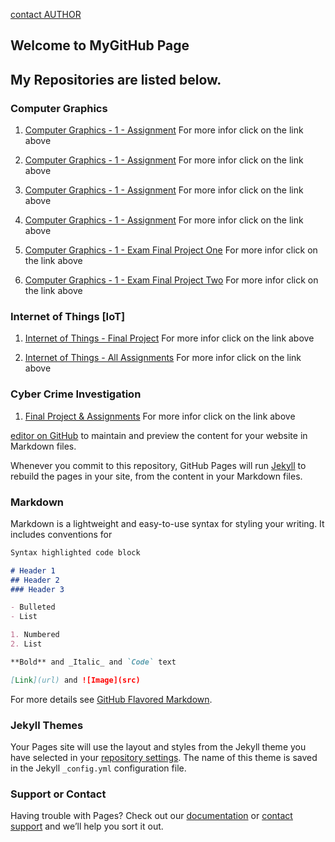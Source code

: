 [contact AUTHOR](https://github.com/contact)

## Welcome to MyGitHub Page
## My Repositories are listed below. 

### Computer Graphics
1. [Computer Graphics - 1 - Assignment](https://github.com/kcshettar/cg-assignment-1)
For more infor click on the link above

2. [Computer Graphics - 1 - Assignment](https://github.com/kcshettar/cg-assignment-2)
For more infor click on the link above

3. [Computer Graphics - 1 - Assignment](https://github.com/kcshettar/cg-assignment-3)
For more infor click on the link above

4. [Computer Graphics - 1 - Assignment](https://github.com/kcshettar/cg-assignment-4)
For more infor click on the link above

5. [Computer Graphics - 1 - Exam Final Project One](https://github.com/kcshettar/cg-exam-2)
For more infor click on the link above

6. [Computer Graphics - 1 - Exam Final Project Two](https://github.com/kcshettar/cg-final)
For more infor click on the link above

### Internet of Things [IoT]
1. [Internet of Things - Final Project](https://github.com/kcshettar/IoT-project)
For more infor click on the link above

2. [Internet of Things - All Assignments](https://github.com/kcshettar/IoT-all)
For more infor click on the link above

### Cyber Crime Investigation
1. [Final Project & Assignments](https://github.com/kcshettar/cyber-crime-investigation)
For more infor click on the link above

[editor on GitHub](https://github.com/kcshettar/kcshettar.github.io/edit/master/index.md) to maintain and preview the content for your website in Markdown files.

Whenever you commit to this repository, GitHub Pages will run [Jekyll](https://jekyllrb.com/) to rebuild the pages in your site, from the content in your Markdown files.

### Markdown

Markdown is a lightweight and easy-to-use syntax for styling your writing. It includes conventions for

```markdown
Syntax highlighted code block

# Header 1
## Header 2
### Header 3

- Bulleted
- List

1. Numbered
2. List

**Bold** and _Italic_ and `Code` text

[Link](url) and ![Image](src)
```

For more details see [GitHub Flavored Markdown](https://guides.github.com/features/mastering-markdown/).

### Jekyll Themes

Your Pages site will use the layout and styles from the Jekyll theme you have selected in your [repository settings](https://github.com/kcshettar/kcshettar.github.io/settings). The name of this theme is saved in the Jekyll `_config.yml` configuration file.

### Support or Contact

Having trouble with Pages? Check out our [documentation](https://help.github.com/categories/github-pages-basics/) or [contact support](https://github.com/contact) and we’ll help you sort it out.
